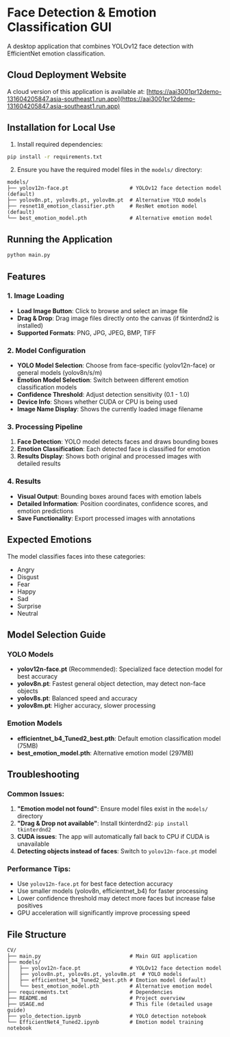 # Face Detection & Emotion Classification GUI

A desktop application that combines YOLOv12 face detection with EfficientNet emotion classification.

## Cloud Deployment Website
A cloud version of this application is available at: [https://aai3001pr12demo-131604205847.asia-southeast1.run.app](https://aai3001pr12demo-131604205847.asia-southeast1.run.app)

## Installation for Local Use

1. Install required dependencies:
```bash
pip install -r requirements.txt
```

2. Ensure you have the required model files in the `models/` directory:
```
models/
├── yolov12n-face.pt                    # YOLOv12 face detection model (default)
├── yolov8n.pt, yolov8s.pt, yolov8m.pt  # Alternative YOLO models
├── resnet18_emotion_classifier.pth     # ResNet emotion model (default)
└── best_emotion_model.pth              # Alternative emotion model
```

## Running the Application

```bash
python main.py
```

## Features

### 1. **Image Loading**
- **Load Image Button**: Click to browse and select an image file
- **Drag & Drop**: Drag image files directly onto the canvas (if tkinterdnd2 is installed)
- **Supported Formats**: PNG, JPG, JPEG, BMP, TIFF

### 2. **Model Configuration**
- **YOLO Model Selection**: Choose from face-specific (yolov12n-face) or general models (yolov8n/s/m)
- **Emotion Model Selection**: Switch between different emotion classification models
- **Confidence Threshold**: Adjust detection sensitivity (0.1 - 1.0)
- **Device Info**: Shows whether CUDA or CPU is being used
- **Image Name Display**: Shows the currently loaded image filename

### 3. **Processing Pipeline**
1. **Face Detection**: YOLO model detects faces and draws bounding boxes
2. **Emotion Classification**: Each detected face is classified for emotion
3. **Results Display**: Shows both original and processed images with detailed results

### 4. **Results**
- **Visual Output**: Bounding boxes around faces with emotion labels
- **Detailed Information**: Position coordinates, confidence scores, and emotion predictions
- **Save Functionality**: Export processed images with annotations

## Expected Emotions
The model classifies faces into these categories:
- Angry
- Disgust
- Fear
- Happy
- Sad
- Surprise
- Neutral

## Model Selection Guide

### YOLO Models
- **yolov12n-face.pt** (Recommended): Specialized face detection model for best accuracy
- **yolov8n.pt**: Fastest general object detection, may detect non-face objects
- **yolov8s.pt**: Balanced speed and accuracy
- **yolov8m.pt**: Higher accuracy, slower processing

### Emotion Models
- **efficientnet_b4_Tuned2_best.pth**: Default emotion classification model (75MB)
- **best_emotion_model.pth**: Alternative emotion model (297MB)

## Troubleshooting

### Common Issues:
1. **"Emotion model not found"**: Ensure model files exist in the `models/` directory
2. **"Drag & Drop not available"**: Install tkinterdnd2: `pip install tkinterdnd2`
3. **CUDA issues**: The app will automatically fall back to CPU if CUDA is unavailable
4. **Detecting objects instead of faces**: Switch to `yolov12n-face.pt` model

### Performance Tips:
- Use `yolov12n-face.pt` for best face detection accuracy
- Use smaller models (yolov8n, efficientnet_b4) for faster processing
- Lower confidence threshold may detect more faces but increase false positives
- GPU acceleration will significantly improve processing speed

## File Structure
```
CV/
├── main.py                             # Main GUI application
├── models/
│   ├── yolov12n-face.pt                # YOLOv12 face detection model
│   ├── yolov8n.pt, yolov8s.pt, yolov8m.pt  # YOLO models
│   ├── efficientnet_b4_Tuned2_best.pth # Emotion model (default)
│   └── best_emotion_model.pth          # Alternative emotion model
├── requirements.txt                    # Dependencies
├── README.md                           # Project overview
├── USAGE.md                            # This file (detailed usage guide)
├── yolo_detection.ipynb                # YOLO detection notebook
└── EfficientNet4_Tuned2.ipynb          # Emotion model training notebook
```